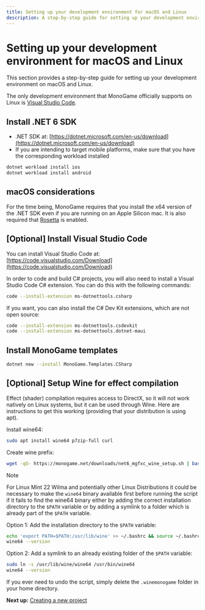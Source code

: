 ```yaml
---
title: Setting up your development environment for macOS and Linux
description: A step-by-step guide for setting up your development environment on macOS and Linux.
---
```


# Setting up your development environment for macOS and Linux

This section provides a step-by-step guide for setting up your development environment on macOS and Linux.

The only development environment that MonoGame officially supports on Linux is [Visual Studio Code](https://code.visualstudio.com/).

## Install .NET 6 SDK

- .NET SDK at: [https://dotnet.microsoft.com/en-us/download](https://dotnet.microsoft.com/en-us/download)
- If you are intending to target mobile platforms, make sure that you have the corresponding workload installed

```sh
dotnet workload install ios
dotnet workload install android
```

## macOS considerations

For the time being, MonoGame requires that you install the x64 version of the .NET SDK even if you are running on an Apple Silicon mac. It is also required that [Rosetta](https://support.apple.com/en-us/HT211861) is enabled.

## [Optional] Install Visual Studio Code

You can install Visual Studio Code at: [https://code.visualstudio.com/Download](https://code.visualstudio.com/Download)

In order to code and build C# projects, you will also need to install a Visual Studio Code C# extension. You can do this with the following commands:

```sh
code --install-extension ms-dotnettools.csharp
```

If you want, you can also install the C# Dev Kit extensions, which are not open source:
```sh
code --install-extension ms-dotnettools.csdevkit
code --install-extension ms-dotnettools.dotnet-maui
```

## Install MonoGame templates

```sh
dotnet new --install MonoGame.Templates.CSharp
```

## [Optional] Setup Wine for effect compilation

Effect (shader) compilation requires access to DirectX, so it will not work natively on Linux systems, but it can be used through Wine. Here are instructions to get this working (providing that your distribution is using apt).

Install wine64:

```sh
sudo apt install wine64 p7zip-full curl
```

Create wine prefix:

```sh
wget -qO- https://monogame.net/downloads/net6_mgfxc_wine_setup.sh | bash
```

> [!NOTE]
> For Linux Mint 22 Wilma and potentially other Linux Distributions it could be necessary to make the `wine64` binary available first before running the script if it fails to find the wine64 binary either by adding the correct installation directory to the `$PATH` variable or by adding a symlink to a folder which is already part of the `$PATH` variable.

Option 1: Add the installation directory to the `$PATH` variable:

```sh
echo 'export PATH=$PATH:/usr/lib/wine' >> ~/.bashrc && source ~/.bashrc
wine64 --version
```

Option 2: Add a symlink to an already existing folder of the `$PATH` variable:

```sh
sudo ln -s /usr/lib/wine/wine64 /usr/bin/wine64
wine64 --version
```

If you ever need to undo the script, simply delete the `.winemonogame` folder in your home directory.

**Next up:** [Creating a new project](2_creating_a_new_project_netcore.md)
